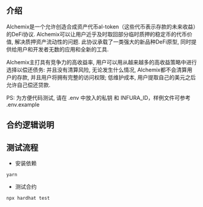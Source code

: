 ## 介绍   
Alchemix是一个允许创造合成资产代币al-token（这些代币表示存款的未来收益）的DeFi协议. Alchemix可以让用户近乎及时取回部分临时质押的稳定币的代币价值, 解决质押资产流动性的问题. 此协议承载了一类强大的新品种DeFi原型, 同时提供给用户和开发者无数的应用和全新的工具. 

Alchemix主打具有竞争力的高收益率, 用户可以用从越来越多的高收益策略中进行选择以偿还债务: 并且没有清算风险, 无论发生什么情况, Alchemix都不会清算用户的存款, 并且用户将拥有完整的访问权限; 低维护成本, 用户提取自己的美元之后允许自己偿还贷款.  

PS: 为方便代码测试, 请在 .env 中放入的私钥 和 INFURA_ID，样例文件可参考 .env.example  

## 合约逻辑说明  



## 测试流程  
- 安装依赖  
```
yarn
```

- 测试合约 
```
npx hardhat test
```
